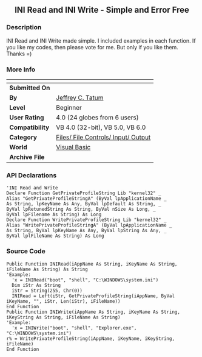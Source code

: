 ﻿<div align="center">

## INI Read and INI Write \- Simple and Error Free


</div>

### Description

INI Read and INI Write made simple. I included examples in each function. If you like my codes, then please vote for me. But only if you like them. Thanks =)
 
### More Info
 


<span>             |<span>
---                |---
**Submitted On**   |
**By**             |[Jeffrey C\. Tatum](https://github.com/Planet-Source-Code/PSCIndex/blob/master/ByAuthor/jeffrey-c-tatum.md)
**Level**          |Beginner
**User Rating**    |4.0 (24 globes from 6 users)
**Compatibility**  |VB 4\.0 \(32\-bit\), VB 5\.0, VB 6\.0
**Category**       |[Files/ File Controls/ Input/ Output](https://github.com/Planet-Source-Code/PSCIndex/blob/master/ByCategory/files-file-controls-input-output__1-3.md)
**World**          |[Visual Basic](https://github.com/Planet-Source-Code/PSCIndex/blob/master/ByWorld/visual-basic.md)
**Archive File**   |[](https://github.com/Planet-Source-Code/jeffrey-c-tatum-ini-read-and-ini-write-simple-and-error-free__1-6132/archive/master.zip)

### API Declarations

```
'INI Read and Write
Declare Function GetPrivateProfileString Lib "kernel32" _
Alias "GetPrivateProfileStringA" (ByVal lpApplicationName _
As String, lpKeyName As Any, ByVal lpDefault As String, _
ByVal lpRetunedString As String, ByVal nSize As Long, _
ByVal lpFilename As String) As Long
Declare Function WritePrivateProfileString Lib "kernel32" _
Alias "WritePrivateProfileStringA" (ByVal lpApplicationName _
As String, ByVal lpKeyName As Any, ByVal lpString As Any, _
ByVal lplFileName As String) As Long
```


### Source Code

```
Public Function INIRead(iAppName As String, iKeyName As String, iFileName As String) As String
'Example:
  'x = INIRead("boot", "shell", "C:\WINDOWS\system.ini")
  Dim iStr As String
  iStr = String(255, Chr(0))
  INIRead = Left(iStr, GetPrivateProfileString(iAppName, ByVal iKeyName, "", iStr, Len(iStr), iFileName))
End Function
Public Function INIWrite(iAppName As String, iKeyName As String, iKeyString As String, iFileName As String)
'Example:
  'x = INIWrite("boot", "shell", "Explorer.exe", "C:\WINDOWS\system.ini")
r% = WritePrivateProfileString(iAppName, iKeyName, iKeyString, iFileName)
End Function
```

